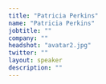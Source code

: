 ```yaml
---
title: "Patricia Perkins"
name: "Patricia Perkins"
jobtitle: ""
company: ""
headshot: "avatar2.jpg"
twitter: ""
layout: speaker
description: ""
---
```

